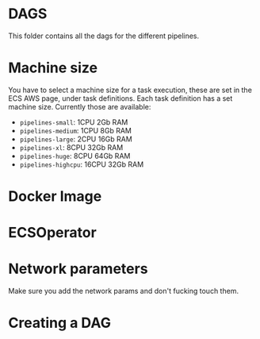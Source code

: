 # DAGS

This folder contains all the dags for the different pipelines.

# Machine size
You have to select a machine size for a task execution, these are set in the ECS AWS page, under task definitions. Each task definition has a set machine size. Currently those are available:
- `pipelines-small`: 1CPU 2Gb RAM
- `pipelines-medium`: 1CPU 8Gb RAM
- `pipelines-large`: 2CPU 16Gb RAM
- `pipelines-xl`: 8CPU 32Gb RAM
- `pipelines-huge`: 8CPU 64Gb RAM
- `pipelines-highcpu`: 16CPU 32Gb RAM

# Docker Image

# ECSOperator

# Network parameters
Make sure you add the network params and don't fucking touch them.

# Creating a DAG
